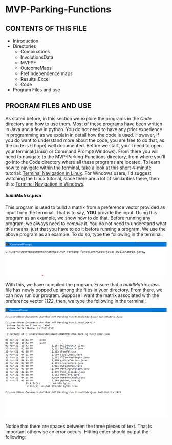 # MVP-Parking-Functions
CONTENTS OF THIS FILE
---------------------

 * Introduction
 * Directories
    * Combinations
    * InvolutionsData
    * MVPPF
    * OutcomeMaps
    * PrefIndependence maps
    * Results_Excel
    * Code
 * Program Files and use







PROGRAM FILES AND USE
---------------------
As stated before, in this section we explore the programs in the *Code* directory and how to use them. Most of these programs have been written in Java and a few in python. You do not need to have any prior experience in programming as we explain in detail how the code is used. However, if you do want to understand more about the code, you are free to do that, as the code is (I hope) well documented. Before we start, you'll need to open your terminal(Linux) or Command Prompt(Windows). From there you will need to navigate to the MVP-Parking-Functions directory, from where you'll go into the Code directory where all these programs are located. To learn how to navigate within the terminal, take a look at this short 4-minute tutorial: <a taget="_blank" title="hello" href="https://www.youtube.com/watch?v=xp6oHaStwww">Terminal Navigation in Linux</a>. For Windows users, I'd suggest watching the Linux tutorial, since there are a lot of similarities there, then this: <a taget="_blank" title="hello" href="https://www.youtube.com/watch?v=7ABkcHLdG_A">Terminal Navigation in Windows</a>.

#### *buildMatrix.java* ####
This program is used to build a matrix from a preference vector provided as input from the terminal. That is to say, **YOU** provide the input. Using this program as an example, we show how to do that. Before running any program, we always need to *compile* it. You do not need to understand what this means, just that you have to do it before running a program. We use the above program as an example. To do so, type the following in the terminal:
                  <p align="center">
                       ![](/Snippets/compile1.png)
                  </p>
With this, we have compiled the program. Ensure that a *buildMatrix.class* file has newly popped up among the files in yuor directory. From there, we can now run our program. Suppose I want the matrix associated with the preference vector *1122*, then, we type the following in the terminal:
                   <p align="center">
                       ![](/Snippets/build.png)
                  </p>
Notice that there are spaces between the three pieces of text. That is important otherwise an error occurs. Hitting enter should output the following:
